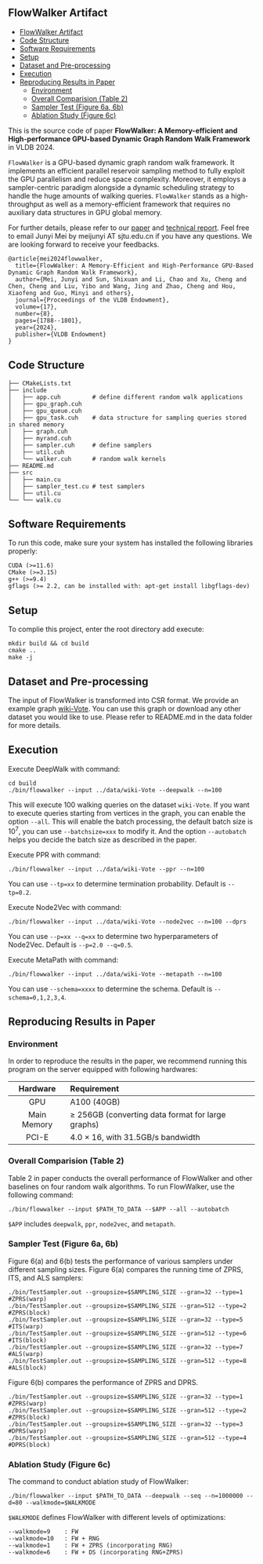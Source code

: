 ## FlowWalker Artifact


- [FlowWalker Artifact](#flowwalker-artifact)
- [Code Structure](#code-structure)
- [Software Requirements](#software-requirements)
- [Setup](#setup)
- [Dataset and Pre-processing](#dataset-and-pre-processing)
- [Execution](#execution)
- [Reproducing Results in Paper](#reproducing-results-in-paper)
  - [Environment](#environment)
  - [Overall Comparision (Table 2)](#overall-comparision-table-2)
  - [Sampler Test (Figure 6a, 6b)](#sampler-test-figure-6a-6b)
  - [Ablation Study (Figure 6c)](#ablation-study-figure-6c)


This is the source code of paper **FlowWalker: A Memory-efficient and High-performance GPU-based Dynamic Graph Random Walk Framework** in VLDB 2024. 

`FlowWalker` is a GPU-based dynamic graph random walk framework. It implements an efficient parallel reservoir sampling method to fully exploit the GPU parallelism and reduce space complexity. Moreover, it employs a sampler-centric paradigm alongside a dynamic scheduling strategy to handle the huge amounts of walking queries. `FlowWalker` stands as a high-throughput as well as a memory-efficient framework that requires no auxiliary data structures in GPU global memory. 

For further details, please refer to our [paper](https://www.vldb.org/pvldb/vol17/p1788-mei.pdf) and [technical report](https://arxiv.org/abs/2404.08364). 
Feel free to email Junyi Mei by meijunyi AT sjtu.edu.cn if you have any questions. We are looking forward to receive your feedbacks.

```
@article{mei2024flowwalker,
  title={FlowWalker: A Memory-Efficient and High-Performance GPU-Based Dynamic Graph Random Walk Framework},
  author={Mei, Junyi and Sun, Shixuan and Li, Chao and Xu, Cheng and Chen, Cheng and Liu, Yibo and Wang, Jing and Zhao, Cheng and Hou, Xiaofeng and Guo, Minyi and others},
  journal={Proceedings of the VLDB Endowment},
  volume={17},
  number={8},
  pages={1788--1801},
  year={2024},
  publisher={VLDB Endowment}
}
```

## Code Structure

```
├── CMakeLists.txt
├── include
│   ├── app.cuh         # define different random walk applications
│   ├── gpu_graph.cuh
│   ├── gpu_queue.cuh
│   ├── gpu_task.cuh    # data structure for sampling queries stored in shared memory
│   ├── graph.cuh
│   ├── myrand.cuh
│   ├── sampler.cuh     # define samplers
│   ├── util.cuh
│   └── walker.cuh      # random walk kernels
├── README.md
├── src
│   ├── main.cu
│   ├── sampler_test.cu # test samplers
│   ├── util.cu
└── └── walk.cu
```

## Software Requirements
To run this code, make sure your system has installed the following libraries properly:

```
CUDA (>=11.6)
CMake (>=3.15)
g++ (>=9.4)
gflags (>= 2.2, can be installed with: apt-get install libgflags-dev)
```

## Setup

To complie this project, enter the root directory add execute:
```
mkdir build && cd build
cmake ..
make -j
```

## Dataset and Pre-processing
The input of FlowWalker is transformed into CSR format. We provide an example graph [wiki-Vote](http://snap.stanford.edu/data/wiki-Vote.html). You can use this graph or download any other dataset you would like to use. Please refer to README.md in the data folder for more details.

## Execution 
Execute DeepWalk with command:
```
cd build
./bin/flowwalker --input ../data/wiki-Vote --deepwalk --n=100
```
This will execute 100 walking queries on the dataset `wiki-Vote`. If you want to execute queries starting from vertices in the graph, you can enable the option `--all`. This will enable the batch processing, the default batch size is $10^7$, you can use `--batchsize=xxx` to modify it. And the option `--autobatch` helps you decide the batch size as described in the paper.

Execute PPR with command:
```
./bin/flowwalker --input ../data/wiki-Vote --ppr --n=100 
```
You can use `--tp=xx` to determine termination probability. Default is `--tp=0.2`.

Execute Node2Vec with command:
```
./bin/flowwalker --input ../data/wiki-Vote --node2vec --n=100 --dprs
```
You can use `--p=xx --q=xx` to determine two hyperparameters of Node2Vec. Default is `--p=2.0 --q=0.5`.

Execute MetaPath with command:
```
./bin/flowwalker --input ../data/wiki-Vote --metapath --n=100
```
You can use `--schema=xxxx` to determine the schema. Default is `--schema=0,1,2,3,4`.

## Reproducing Results in Paper

### Environment
In order to reproduce the results in the paper, we recommend running this program on the server equipped with following hardwares:

| Hardware | Requirement | 
| :-----:| :---- | 
| GPU | A100 (40GB) | 
| Main Memory | $\geq$ 256GB (converting data format for large graphs) | 
| PCI-E | 4.0 × 16, with 31.5GB/s bandwidth |

### Overall Comparision (Table 2)
Table 2 in paper conducts the overall performance of FlowWalker and other baselines on four random walk algorithms. To run FlowWalker, use the following command:
```
./bin/flowwalker --input $PATH_TO_DATA --$APP --all --autobatch
```
`$APP` includes `deepwalk`, `ppr`, `node2vec`, and `metapath`.

### Sampler Test (Figure 6a, 6b)
Figure 6(a) and 6(b) tests the performance of various samplers under different sampling sizes. Figure 6(a) compares the running time of ZPRS, ITS, and ALS samplers:
```
./bin/TestSampler.out --groupsize=$SAMPLING_SIZE --gran=32 --type=1  #ZPRS(warp)
./bin/TestSampler.out --groupsize=$SAMPLING_SIZE --gran=512 --type=2 #ZPRS(block)
./bin/TestSampler.out --groupsize=$SAMPLING_SIZE --gran=32 --type=5  #ITS(warp)
./bin/TestSampler.out --groupsize=$SAMPLING_SIZE --gran=512 --type=6 #ITS(block)
./bin/TestSampler.out --groupsize=$SAMPLING_SIZE --gran=32 --type=7  #ALS(warp)
./bin/TestSampler.out --groupsize=$SAMPLING_SIZE --gran=512 --type=8 #ALS(block)
```

<!-- Figure 6(b) presents the speedup of RNG optimization.
```
./bin/TestSampler.out --groupsize=$SAMPLING_SIZE --gran=32 --type=1  # optimized (warp)
./bin/TestSampler.out --groupsize=$SAMPLING_SIZE --gran=32 --type=21 # curand (warp)
./bin/TestSampler.out --groupsize=$SAMPLING_SIZE --gran=512 --type=2 # optimized (block)
./bin/TestSampler.out --groupsize=$SAMPLING_SIZE --gran=512 --type=21 # curand (block)
``` -->

Figure 6(b) compares the performance of ZPRS and DPRS.
```
./bin/TestSampler.out --groupsize=$SAMPLING_SIZE --gran=32 --type=1  #ZPRS(warp)
./bin/TestSampler.out --groupsize=$SAMPLING_SIZE --gran=512 --type=2 #ZPRS(block)
./bin/TestSampler.out --groupsize=$SAMPLING_SIZE --gran=32 --type=3  #DPRS(warp)
./bin/TestSampler.out --groupsize=$SAMPLING_SIZE --gran=512 --type=4 #DPRS(block)
```

### Ablation Study (Figure 6c)
The command to conduct ablation study of FlowWalker:
```
./bin/flowwalker --input $PATH_TO_DATA --deepwalk --seq --n=1000000 --d=80 --walkmode=$WALKMODE
```
`$WALKMODE` defines FlowWalker with different levels of optimizations:
```
--walkmode=9    : FW
--walkmode=10   : FW + RNG
--walkmode=1    : FW + ZPRS (incorporating RNG)
--walkmode=6    : FW + DS (incorporating RNG+ZPRS)
```

